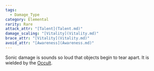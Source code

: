 ```yaml
---  
tags:  
  - Damage_Type  
category: Elemental  
rarity: Rare  
attack_attr: "[Talent](Talent.md)"  
damage_scaling: "[Vitality](Vitality.md)"  
brace_attr: "[Vitality](Vitality.md)"  
avoid_attr: "[Awareness](Awareness.md)"  
---  
```

Sonic damage is sounds so loud that objects begin to tear apart. It is wielded by the [Occult](Occult.md).